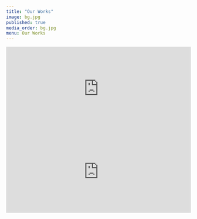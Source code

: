 ```yaml
---
title: "Our Works"
image: bg.jpg
published: true
media_order: bg.jpg
menu: Our Works
---
```


<div style="padding:45% 0 0 0;position:relative;" class="mb-3"><iframe src="https://player.vimeo.com/video/706778656?h=f3da703c53&amp;badge=0&amp;autopause=0&amp;player_id=0&amp;app_id=58479" frameborder="0" allow="autoplay; fullscreen; picture-in-picture" allowfullscreen style="position:absolute;top:0;left:0;width:100%;height:100%;" title="FRATRUM"></iframe></div>
<div style="padding:45% 0 0 0;position:relative;">
	<iframe src="https://player.vimeo.com/video/709410747?h=4f7a827388&amp;badge=0&amp;autopause=0&amp;player_id=0&amp;app_id=58479" style="position:absolute;top:0;left:0;width:100%;height:100%;" frameborder="0" allow="autoplay; fullscreen; picture-in-picture" allowfullscreen></iframe>
</div>

<script src="https://player.vimeo.com/api/player.js"></script>
